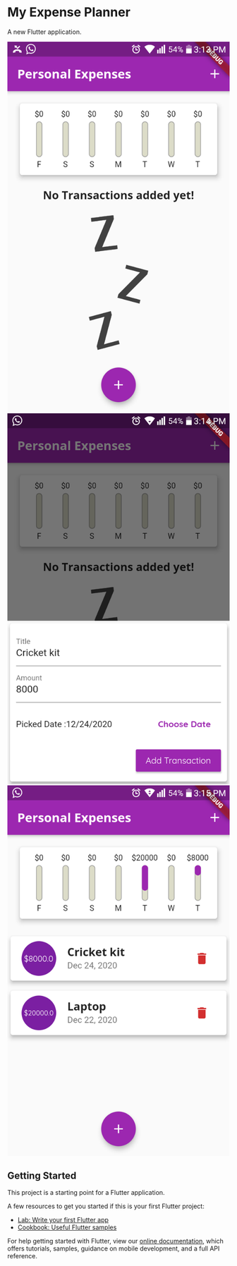 # My Expense Planner

A new Flutter application.

<img src="/Snapshots/Capture+_2020-12-24-15-13-49.png">
<br>
<img src="/Snapshots/Capture+_2020-12-24-15-14-33.png">
<br>
<img src="/Snapshots/Capture+_2020-12-24-15-15-26.png">
<br>

## Getting Started

This project is a starting point for a Flutter application.

A few resources to get you started if this is your first Flutter project:

- [Lab: Write your first Flutter app](https://flutter.dev/docs/get-started/codelab)
- [Cookbook: Useful Flutter samples](https://flutter.dev/docs/cookbook)

For help getting started with Flutter, view our
[online documentation](https://flutter.dev/docs), which offers tutorials,
samples, guidance on mobile development, and a full API reference.
